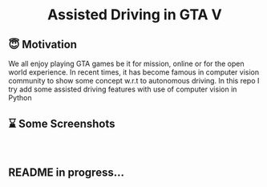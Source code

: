 <h1 align="center">Assisted Driving in GTA V</h1>

## :innocent: Motivation
We all enjoy playing GTA games be it for mission, online or for the open world experience. In recent times, it has become famous in computer vision community to show some concept w.r.t to autonomous driving. In this repo I try add some assisted driving features with use of computer vision in Python

## :hourglass: Some Screenshots

![]()
![]()

## README in progress...